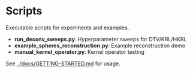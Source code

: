 # Scripts

Executable scripts for experiments and examples.

- **run_deconv_sweeps.py**: Hyperparameter sweeps for DTV/KRL/HKRL
- **example_spheres_reconstruction.py**: Example reconstruction demo
- **manual_kernel_operator.py**: Kernel operator testing

See [../docs/GETTING-STARTED.md](../docs/GETTING-STARTED.md) for usage.
